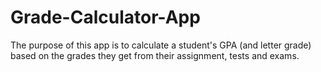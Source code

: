 # Grade-Calculator-App
The purpose of this app is to calculate a student's GPA (and letter grade) based on the grades they get from their assignment, tests and exams.
